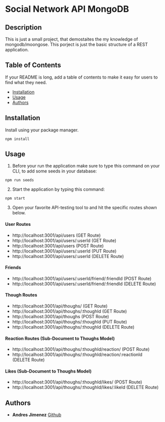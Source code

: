 # Social Network API MongoDB

## Description

This is just a small project, that demostaites the my knowledge of mongodb/moongose. This porject is just the basic structure of a REST application.


## Table of Contents

If your README is long, add a table of contents to make it easy for users to find what they need.

- [Installation](#installation)
- [Usage](#usage)
- [Authors](#authors)

## Installation

Install using your package manager.

```
npm install
```

## Usage
1. Before your run the application make sure to type this command on your CLI, to add some seeds in your database:
```
npm run seeds
```
2. Start the application by typing this command:
```
npm start
```
3. Open your favorite API-testing tool to and hit the specific routes shown below.
 #### User Routes
 - http://localhost:3001/api/users (GET Route)
 - http://localhost:3001/api/users/:userId (GET Route)
 - http://localhost:3001/api/users (POST Route)
 - http://localhost:3001/api/users/:userId (PUT Route)
 - http://localhost:3001/api/users/:userId (DELETE Route)
 #### Friends
- http://localhost:3001/api/users/:userId/friend/:friendId (POST Route)
- http://localhost:3001/api/users/:userId/friend/:friendId (DELETE Route)
#### Though Routes
- http://localhost:3001/api/thoughs/ (GET Route)
- http://localhost:3001/api/thoughs/:thoughId (GET Route)
- http://localhost:3001/api/thoughs (POST Route)
- http://localhost:3001/api/thoughs/:thoughId (PUT Route)
- http://localhost:3001/api/thoughs/:thoughId (DELETE Route)
#### Reaction Routes (Sub-Document to Thoughs Model)
- http://localhost:3001/api/thoughs/:thoughId/reaction/ (POST Route)
- http://localhost:3001/api/thoughs/:thoughId/reaction/:reactionId (DELETE Route)
#### Likes (Sub-Document to Thoughs Model)
- http://localhost:3001/api/thoughs/:thoughId/likes/ (POST Route)
- http://localhost:3001/api/thoughs/:thoughId/likes/:likeId (DELETE Route)

## Authors 

- **Andres Jimenez** [Github](https://github.com/AndresF97)

